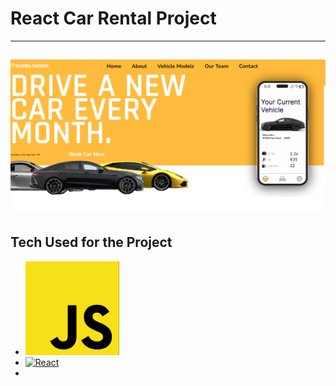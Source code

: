 # React Car Rental Project
---
![mainpic](https://github.com/oktayrasimov/car-project/blob/master/src/images/github-test.png?raw=true)
---
## Tech Used for the Project
 * <img src='https://github.com/oktayrasimov/car-project/blob/master/src/images/jslogo.png?raw=true' width='150' height='150'>
 * [![React](https://raw.githubusercontent.com/jalbertsr/logo-badge-images/master/img/react_logo.png)](https://facebook.github.io/react/)
 *
